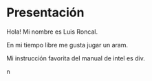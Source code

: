 # Presentación
Hola! Mi nombre es Luis Roncal.

En mi tiempo libre me gusta jugar un aram.

Mi instrucción favorita del manual de intel es div.

n
